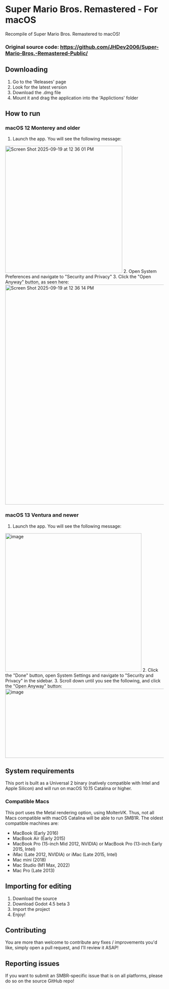 # Super Mario Bros. Remastered - For macOS
Recompile of Super Mario Bros. Remastered to macOS!

### Original source code: https://github.com/JHDev2006/Super-Mario-Bros.-Remastered-Public/

## Downloading
1. Go to the 'Releases' page
2. Look for the latest version
3. Download the .dmg file
4. Mount it and drag the application into the 'Applictions' folder

## How to run
### macOS 12 Monterey and older
1. Launch the app. You will see the following message:
<img width="372" height="404" alt="Screen Shot 2025-09-19 at 12 36 01 PM" src="https://github.com/user-attachments/assets/55ff1c16-cda6-4373-a6f5-3794bfd9a6fb" />
2. Open System Preferences and navigate to "Security and Privacy"
3. Click the "Open Anyway" button, as seen here:
<img width="780" height="699" alt="Screen Shot 2025-09-19 at 12 36 14 PM" src="https://github.com/user-attachments/assets/ae664d9a-eb20-4bc0-9040-85505ea46871" />

### macOS 13 Ventura and newer
1. Launch the app. You will see the following message:
<img width="433" height="440" alt="image" src="https://github.com/user-attachments/assets/de48c5cb-2071-47d4-92a2-8114ce060108" />
2. Click the "Done" button, open System Settings and navigate to "Security and Privacy" in the sidebar.
3. Scroll down until you see the following, and click the "Open Anyway" button:
<img width="938" height="220" alt="image" src="https://github.com/user-attachments/assets/94d3bec7-4209-4433-9495-fc94ae45d3b6" />

## System requirements
This port is built as a Universal 2 binary (natively compatible with Intel and Apple Silicon) and will run on macOS 10.15 Catalina or higher.

### Compatible Macs
This port uses the Metal rendering option, using MoltenVK. Thus, not all Macs compatible with macOS Catalina will be able to run SMB1R. The oldest compatible machines are:
- MacBook (Early 2016)
- MacBook Air (Early 2015)
- MacBook Pro (15-inch Mid 2012, NVIDIA) or MacBook Pro (13-inch Early 2015, Intel)
- iMac (Late 2012, NVIDIA) or iMac (Late 2015, Intel)
- Mac mini (2018)
- Mac Studio (M1 Max, 2022)
- Mac Pro (Late 2013)

## Importing for editing
1. Download the source
2. Download Godot 4.5 beta 3
3. Import the project
4. Enjoy!

## Contributing
You are more than welcome to contribute any fixes / improvements you'd like, simply open a pull request, and I'll review it ASAP!

## Reporting issues
If you want to submit an SMBR-specific issue that is on all platforms, please do so on the source GitHub repo!
